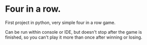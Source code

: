 # Four in a row.
First project in python, very simple four in a row game.

Can be run within console or IDE, but doesn't stop after the game is finished, so you can't play it more than once after winning or losing.
